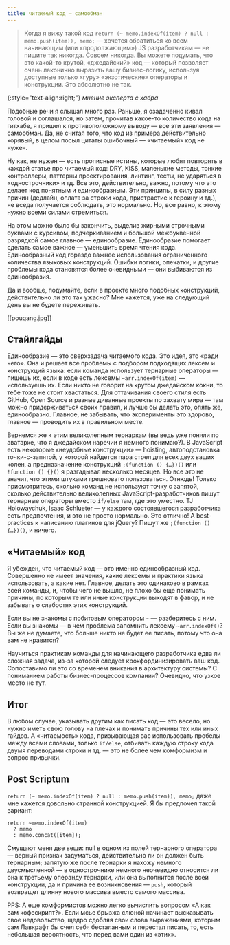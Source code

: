 ```yaml
---
title: читаемый код — самообман
---
```


> Когда я вижу такой код `return (~ memo.indexOf(item) ? null : memo.push(item)), memo;`
— хочется обратиться ко всем начинающим (или «продолжающим») JS разработчикам —
не пишите так никогда. Совсем никогда. Вы можете подумать, что это какой-то крутой,
«джедайский» код — который позволяет очень лаконично выразить вашу бизнес-логику, 
используя доступные только «гуру» «экзотические» операторы и конструкции. 
Это абсолютно не так.

{:style="text-align:right;"}
_мнение эксперта с хабра_

Подобные речи я слышал много раз. Раньше, я озадаченно кивал головой и соглашался, но
затем, прочитав какое-то количество кода на гитхабе, я пришел к противоположному выводу — 
все эти заявления — самообман. Да, не считая того, что код из примера действительно корявый,
в целом посыл цитаты ошибочный — «читаемый» код не нужен. 

Ну как, не нужен — есть прописные истины, которые любят повторять в каждой статье
про читаемый код: DRY, KISS, маленькие методы, тонкие контроллеры, паттерны проектирования,
линтинг, тесты, не ударяться в «однострочники» и тд. Все это, действительно, важно,
потому что это делает код понятным и единообразным. Эти принципы, в силу разных причин
(дедлайн, оплата за строки кода, пристрастие к героину и тд.), не вседа получается соблюдать,
это нормально. Но, все равно, к этому нужно всеми силами стремиться. 

На этом можно было бы закончить, выделив жирными строчными буквами с курсивом, подчеркиванием
и большой межбуквенной разрядкой самое главное — единообразие. Единообразие помогает сделать
самое важное — уменьшить время чтения кода. Единообразный код гораздо важнее использования
ограниченного количества языковых конструкций. Ошибки логики, опечатки, и другие проблемы кода
становятся более очевидными — они выбиваются из единообразия.

Да и вообще, подумайте, если в проекте много подобных конструкций, действительно ли это
так ужасно? Мне кажется, уже на следующий день вы не будете переживать.

[[pouqang.jpg]]


## Стайлгайды

Единообразие — это сверхзадача читаемого кода. Это идея, это «ради чего». Она
и решает все проблемы с подбором подходящих лексем и конструкций языка:
если команда использует тернарные операторы — пишешь их, если в коде есть
лексемы `~arr.indexOf(item)` — используешь их. Если никто не говорит
на крутом джедайском кокни, то тебе тоже не стоит хвастаться. Для оттачивания
своего стиля есть GitHub, Open Source и разные диванные проекты по захвату мира
— там можно придерживаться своих правил, и лучше бы делать это, опять же,
единообразно. Главное, не забывать, что эксперименты это здорово, главное
— проводить их в правильном месте.

Вернемся же к этим великолепным тернаркам (вы ведь уже поняли по аватарке, что я 
джедайском наречии я немного понимаю?). В JavaScript есть некоторые «неудобные
конструкции» — hoisting, автоподстановка точки-с-запятой, у которой найдется
пара стрел для всех двух ваших колен, а предназначение конструкций `;(function () {…})()`
или `!function () {}()` я разгадывал несколько месяцев. Но все это не значит, что этими
штуками грешновато пользоваться. Отнюдь! Только присмотритесь, сколько команд
не используют точку с запятой, сколько действительно великолепных JavaScript-разработчиков
пишут тернарные операторы вместо `if/else` там, где это уместно. TJ Holowaychuk, Isaac Schlueter —
у каждого состоявшегося разработчика есть предпочтения, и это не просто нормально. Это отлично! А best-practices
к написанию плагинов для jQuery? Пишут же `;(function () {…})()`, и ничего.


##  «Читаемый» код

Я убежден, что читаемый код — это именно единообразный код. Совершенно не имеет 
значения, какие лексемы и практики языка использовать, а какие нет. Главное, 
делать это одинаково в рамках всей команды, и, чтобы чего не вышло, не плохо 
бы еще понимать причины, по которым те или иные конструкции выходят в фавор, и
не забывать о слабостях этих конструкций.

Если вы не знакомы с побитовым оператором `~` — разберитесь с ним. Если вы 
знакомы — в чем проблема запомнить лексему `~arr.indexOf()`? Вы же не думаете,
что больше никто не будет ее писать, потому что она вам не нравится?

Научиться практикам команды для начинающего разработчика едва ли сложная задача, 
из-за которой следует крокфординизировать ваш код. Сопоставимо ли это со 
временем вникания в архитектуру системы? С пониманием работы бизнес-процессов 
компании? Очевидно, что узкое место не тут.


## Итог
 
В любом случае, указывать другим как писать код — это весело, но нужно иметь
свою голову на плечах и понимать причины тех или иных гайдов. А «читаемость» кода,
призывающая вас использовать пробелы между всеми словами, только `if/else`, 
отбивать каждую строку кода двумя переводами строки и тд. — это не более чем
комформизм и вопрос привычки.


## Post Scriptum 

`return (~ memo.indexOf(item) ? null : memo.push(item)), memo;` даже мне 
кажется  довольно странной конструкцией. Я бы предпочел такой вариант:

    return ~memo.indexOf(item)
      ? memo
      : memo.concat([item]);

Смущают меня две вещи: null в одном из полей тернарного оператора — верный признак
задуматься, действительно ли он должен быть тернарным; запятую же после тернарки
я нахожу немного двусмысленной — в однострочнике немного неочевидно относится ли она
к третьему операнду тернарки, или она выполнится после всей конструкции, да и причина
ее возникновения — `push`, который возвращет длинну нового массива вместо самого массива. 

PPS: А еще комформистов можно легко вычислить вопросом «А как вам кофескрипт?». Если
мсье брызжа слюной начинает высказывать свое недовольство, щедро сдобляя свои слова
выражениями, которым сам Лавкрафт бы счел себя бесталанным и перестал писать, то,
есть небольшая вероятность, что перед вами один из «этих».
